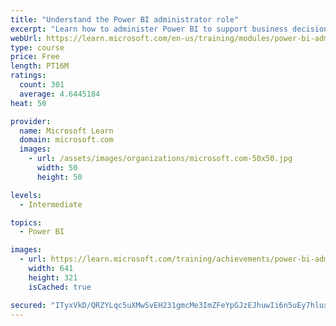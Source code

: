 ```yaml
---
title: "Understand the Power BI administrator role"
excerpt: "Learn how to administer Power BI to support business decisions backed by data."
webUrl: https://learn.microsoft.com/en-us/training/modules/power-bi-admin-intro/
type: course
price: Free
length: PT16M
ratings:
  count: 301
  average: 4.6445184
heat: 50

provider:
  name: Microsoft Learn
  domain: microsoft.com
  images:
    - url: /assets/images/organizations/microsoft.com-50x50.jpg
      width: 50
      height: 50

levels:
  - Intermediate

topics:
  - Power BI

images:
  - url: https://learn.microsoft.com/training/achievements/power-bi-admin-intro-social.png
    width: 641
    height: 321
    isCached: true

secured: "ITyxVkD/QRZYLqc5uXMwSvEH231gmcMe3ImZFeYpGJzEJhuwIi6n5uEy7hluxZ9/6QCKxXPq3wL1rKxybU79MaLXYbyjp2gU+Ge/REQKE828QWLTFCSKgC2oe3ZjMSuoU+HT6zD6Qgu7Se9ACAh5iYBLca5GdhZVEVWdw2XNyc27D3hSJfT1h+A9XMFt9KYG+f2vGnP+dGp4FhxlSutyiObFHqgypyFBFxlS3ytRiupjtm9pSHBQWn6Drc+VnHe6xaTE6lC48IgSTocqI8FYsUPHiCyCs9WjibyXBl2nc6YeRyhXg9mLJVwW3IS5DHSk25uu0Ziu8JbmuWsZZgihYc/DRk61zyKOJTLm+zenAb3B/abMMW+yafY22ykzMdnThPMQE/xdpmG0MSGObUTJ7HIZquUPVH7XEinWRBfjXOg=;5jSbUMD889LWRn7Mbu5kNA=="
---
```


